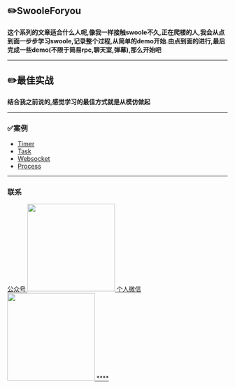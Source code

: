 ## :pencil2:SwooleForyou 
  
  **这个系列的文章适合什么人呢,像我一样接触swoole不久,正在爬楼的人,我会从点到面一步步学习swoole,记录整个过程,从简单的demo开始.由点到面的进行,最后完成一些demo(不限于简易rpc,聊天室,弹幕),那么开始吧**
****


## :pencil2:最佳实战 
  
  **结合我之前说的,感觉学习的最佳方式就是从模仿做起**
****



 ### :white_check_mark:案例
 - [Timer](https://github.com/wuqinqiang/swooleForYou/blob/master/Swoole-Timer.md)
 - [Task](https://github.com/wuqinqiang/swooleForYou/blob/master/Task.md)
 - [Websocket](https://github.com/wuqinqiang/swooleForYou/blob/master/Websocket)
 - [Process](https://github.com/wuqinqiang/swooleForYou/blob/master/Process.md)
****



### 联系
<a href="https://github.com/wuqinqiang/">
公众号
​    <img src="https://github.com/wuqinqiang/Lettcode-php/blob/master/qrcode_for_gh_c194f9d4cdb1_430.jpg" width="200px" height="200px">
个人微信  
​    <img src="https://github.com/wuqinqiang/Lettcode-php/blob/master/images/Wechat.png" width="200px" height="200px">
****
 